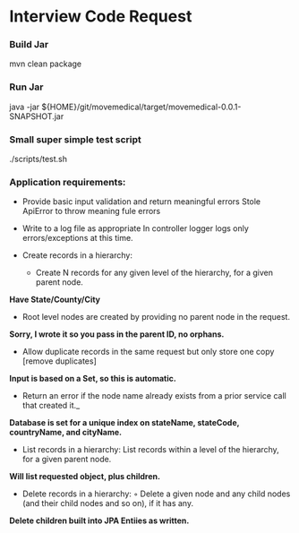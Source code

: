 # Interview Code Request

### Build Jar
mvn clean package

### Run Jar
java -jar ${HOME}/git/movemedical/target/movemedical-0.0.1-SNAPSHOT.jar

### Small super simple test script
./scripts/test.sh

### Application requirements:

* Provide basic input validation and return meaningful errors
    Stole ApiError to throw meaning fule errors
    
* Write to a log file as appropriate
    In controller logger logs only errors/exceptions at this time.

* Create records in a hierarchy:
  - Create N records for any given level of the hierarchy, for a given parent node.

**Have State/County/City**
  
* Root level nodes are created by providing no parent node in the request.

**Sorry, I wrote it so you pass in the parent ID, no orphans.**

* Allow duplicate records in the same request but only store one copy [remove duplicates]

**Input is based on a Set, so this is automatic.** 
        
* Return an error if the node name already exists from a prior service call that created it._

**Database is set for a unique index on stateName, stateCode, countryName, and cityName.** 

* List records in a hierarchy: List records within a level of the hierarchy, for a given parent node.

**Will list requested object, plus children.**

* Delete records in a hierarchy: ◦ Delete a given node and any child nodes (and their child nodes and so on), if it has any.

**Delete children built into JPA Entiies as written.**